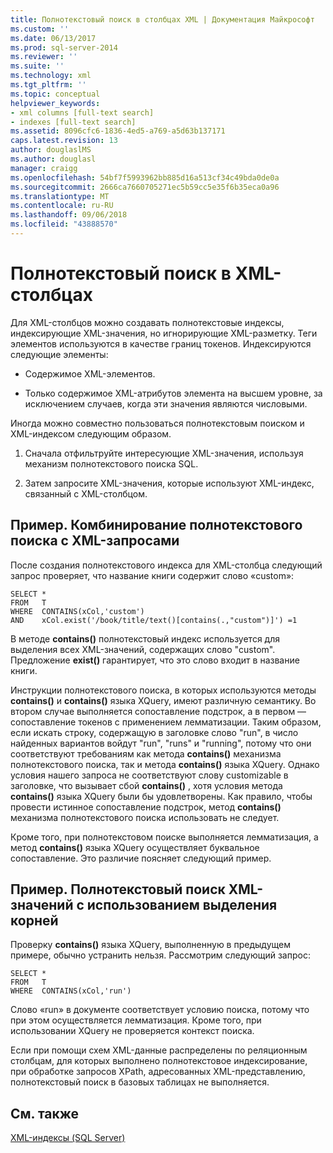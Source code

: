 ```yaml
---
title: Полнотекстовый поиск в столбцах XML | Документация Майкрософт
ms.custom: ''
ms.date: 06/13/2017
ms.prod: sql-server-2014
ms.reviewer: ''
ms.suite: ''
ms.technology: xml
ms.tgt_pltfrm: ''
ms.topic: conceptual
helpviewer_keywords:
- xml columns [full-text search]
- indexes [full-text search]
ms.assetid: 8096cfc6-1836-4ed5-a769-a5d63b137171
caps.latest.revision: 13
author: douglaslMS
ms.author: douglasl
manager: craigg
ms.openlocfilehash: 54bf7f5993962bb885d16a513cf34c49bda0de0a
ms.sourcegitcommit: 2666ca7660705271ec5b59cc5e35f6b35eca0a96
ms.translationtype: MT
ms.contentlocale: ru-RU
ms.lasthandoff: 09/06/2018
ms.locfileid: "43888570"
---
```

# <a name="use-full-text-search-with-xml-columns"></a>Полнотекстовый поиск в XML-столбцах
  Для XML-столбцов можно создавать полнотекстовые индексы, индексирующие XML-значения, но игнорирующие XML-разметку. Теги элементов используются в качестве границ токенов. Индексируются следующие элементы:  
  
-   Содержимое XML-элементов.  
  
-   Только содержимое XML-атрибутов элемента на высшем уровне, за исключением случаев, когда эти значения являются числовыми.  
  
 Иногда можно совместно пользоваться полнотекстовым поиском и XML-индексом следующим образом.  
  
1.  Сначала отфильтруйте интересующие XML-значения, используя механизм полнотекстового поиска SQL.  
  
2.  Затем запросите XML-значения, которые используют XML-индекс, связанный с XML-столбцом.  
  
## <a name="example-combining-full-text-search-with-xml-querying"></a>Пример. Комбинирование полнотекстового поиска с XML-запросами  
 После создания полнотекстового индекса для XML-столбца следующий запрос проверяет, что название книги содержит слово «custom»:  
  
```  
SELECT *   
FROM   T   
WHERE  CONTAINS(xCol,'custom')   
AND    xCol.exist('/book/title/text()[contains(.,"custom")]') =1  
```  
  
 В методе **contains()** полнотекстовый индекс используется для выделения всех XML-значений, содержащих слово "custom". Предложение **exist()** гарантирует, что это слово входит в название книги.  
  
 Инструкции полнотекстового поиска, в которых используются методы **contains()** и **contains()** языка XQuery, имеют различную семантику. Во втором случае выполняется сопоставление подстрок, а в первом — сопоставление токенов с применением лемматизации. Таким образом, если искать строку, содержащую в заголовке слово "run", в число найденных вариантов войдут "run", "runs" и "running", потому что они соответствуют требованиям как метода **contains()** механизма полнотекстового поиска, так и метода **contains()** языка XQuery. Однако условия нашего запроса не соответствуют слову customizable в заголовке, что вызывает сбой **contains()** , хотя условия метода **contains()** языка XQuery были бы удовлетворены. Как правило, чтобы провести истинное сопоставление подстрок, метод **contains()** механизма полнотекстового поиска использовать не следует.  
  
 Кроме того, при полнотекстовом поиске выполняется лемматизация, а метод **contains()** языка XQuery осуществляет буквальное сопоставление. Это различие поясняет следующий пример.  
  
## <a name="example-full-text-search-on-xml-values-using-stemming"></a>Пример. Полнотекстовый поиск XML-значений с использованием выделения корней  
 Проверку **contains()** языка XQuery, выполненную в предыдущем примере, обычно устранить нельзя. Рассмотрим следующий запрос:  
  
```  
SELECT *   
FROM   T   
WHERE  CONTAINS(xCol,'run')   
```  
  
 Слово «run» в документе соответствует условию поиска, потому что при этом осуществляется лемматизация. Кроме того, при использовании XQuery не проверяется контекст поиска.  
  
 Если при помощи схем XML-данные распределены по реляционным столбцам, для которых выполнено полнотекстовое индексирование, при обработке запросов XPath, адресованных XML-представлению, полнотекстовый поиск в базовых таблицах не выполняется.  
  
## <a name="see-also"></a>См. также  
 [XML-индексы (SQL Server)](xml-indexes-sql-server.md)  
  
  
